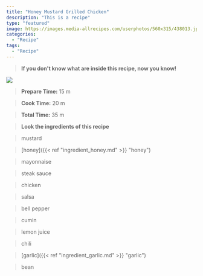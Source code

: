 ```yaml
---
title: "Honey Mustard Grilled Chicken"
description: "This is a recipe"
type: "featured"
image: https://images.media-allrecipes.com/userphotos/560x315/438013.jpg
categories: 
  - "Recipe"
tags: 
  - "Recipe"
---
```



>**If you don't know what are inside this recipe, now you know!**

![](../images/Recipes-Banner.jpg)
> **Prepare Time:** 15 m


> **Cook Time:** 20 m


> **Total Time:** 35 m

> **Look the ingredients of this recipe**

> mustard

> [honey]({{< ref "ingredient_honey.md" >}} "honey")

> mayonnaise

> steak sauce

> chicken

> salsa

> bell pepper

> cumin

> lemon juice

> chili

> [garlic]({{< ref "ingredient_garlic.md" >}} "garlic")

> bean

